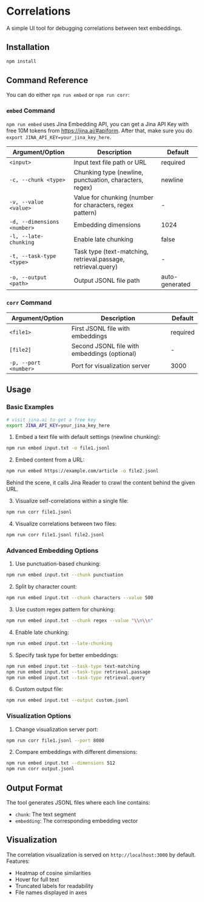 # Correlations

A simple UI tool for debugging correlations between text embeddings.

## Installation

```bash
npm install
```

## Command Reference

You can do either `npm run embed` or `npm run corr`:

### `embed` Command

`npm run embed` uses Jina Embedding API, you can get a Jina API Key with free 10M tokens from https://jina.ai/#apiform. After that, make sure you do `export JINA_API_KEY=your_jina_key_here`.

| Argument/Option | Description | Default |
|----------------|-------------|---------|
| `<input>` | Input text file path or URL | required |
| `-c, --chunk <type>` | Chunking type (newline, punctuation, characters, regex) | newline |
| `-v, --value <value>` | Value for chunking (number for characters, regex pattern) | - |
| `-d, --dimensions <number>` | Embedding dimensions | 1024 |
| `-l, --late-chunking` | Enable late chunking | false |
| `-t, --task-type <type>` | Task type (text-matching, retrieval.passage, retrieval.query) | - |
| `-o, --output <path>` | Output JSONL file path | auto-generated |

### `corr` Command

| Argument/Option | Description | Default |
|----------------|-------------|---------|
| `<file1>` | First JSONL file with embeddings | required |
| `[file2]` | Second JSONL file with embeddings (optional) | - |
| `-p, --port <number>` | Port for visualization server | 3000 |

## Usage

### Basic Examples

```bash
# visit jina.ai to get a free key
export JINA_API_KEY=your_jina_key_here
```

1. Embed a text file with default settings (newline chunking):
```bash
npm run embed input.txt -o file1.jsonl
```

2. Embed content from a URL:
```bash
npm run embed https://example.com/article -o file2.jsonl
```
Behind the scene, it calls Jina Reader to crawl the content behind the given URL.

3. Visualize self-correlations within a single file:
```bash
npm run corr file1.jsonl
```

4. Visualize correlations between two files:
```bash
npm run corr file1.jsonl file2.jsonl
```

### Advanced Embedding Options

1. Use punctuation-based chunking:
```bash
npm run embed input.txt --chunk punctuation
```

2. Split by character count:
```bash
npm run embed input.txt --chunk characters --value 500
```

3. Use custom regex pattern for chunking:
```bash
npm run embed input.txt --chunk regex --value "\\n\\n"
```

4. Enable late chunking:
```bash
npm run embed input.txt --late-chunking
```

5. Specify task type for better embeddings:
```bash
npm run embed input.txt --task-type text-matching
npm run embed input.txt --task-type retrieval.passage
npm run embed input.txt --task-type retrieval.query
```

6. Custom output file:
```bash
npm run embed input.txt --output custom.jsonl
```

### Visualization Options

1. Change visualization server port:
```bash
npm run corr file1.jsonl --port 8080
```

2. Compare embeddings with different dimensions:
```bash
npm run embed input.txt --dimensions 512
npm run corr output.jsonl
```

## Output Format

The tool generates JSONL files where each line contains:
- `chunk`: The text segment
- `embedding`: The corresponding embedding vector

## Visualization

The correlation visualization is served on `http://localhost:3000` by default. Features:
- Heatmap of cosine similarities
- Hover for full text
- Truncated labels for readability
- File names displayed in axes
